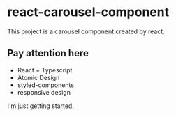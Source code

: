 # react-carousel-component

This project is a carousel component created by react.

## Pay attention here

- React + Typescript
- Atomic Design
- styled-components
- responsive design

I'm just getting started.